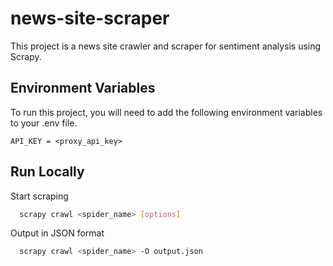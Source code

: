 # news-site-scraper

This project is a news site crawler and scraper for sentiment analysis using Scrapy.

## Environment Variables

To run this project, you will need to add the following environment variables to your .env file.

`API_KEY = <proxy_api_key>`

## Run Locally

Start scraping

```bash
  scrapy crawl <spider_name> [options]
```

Output in JSON format
```bash
  scrapy crawl <spider_name> -O output.json
```